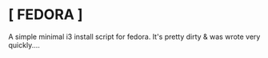 # [ FEDORA ]

A simple minimal i3 install script for fedora. It's pretty dirty & was wrote very quickly....
